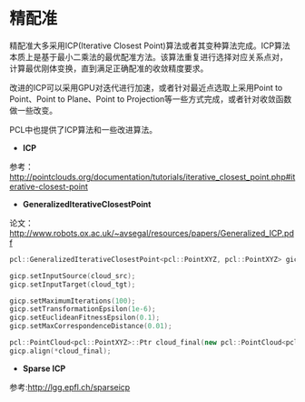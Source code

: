 # 精配准

精配准大多采用ICP(Iterative Closest Point)算法或者其变种算法完成。ICP算法本质上是基于最小二乘法的最优配准方法。该算法重复进行选择对应关系点对， 计算最优刚体变换，直到满足正确配准的收敛精度要求。

改进的ICP可以采用GPU对迭代进行加速，或者针对最近点选取上采用Point to Point、Point to Plane、Point to Projection等一些方式完成，或者针对收敛函数做一些改变。

PCL中也提供了ICP算法和一些改进算法。

* **ICP**

参考：http://pointclouds.org/documentation/tutorials/iterative_closest_point.php#iterative-closest-point

* **GeneralizedIterativeClosestPoint**

论文：http://www.robots.ox.ac.uk/~avsegal/resources/papers/Generalized_ICP.pdf

```cpp
pcl::GeneralizedIterativeClosestPoint<pcl::PointXYZ, pcl::PointXYZ> gicp;

gicp.setInputSource(cloud_src);
gicp.setInputTarget(cloud_tgt);

gicp.setMaximumIterations(100);
gicp.setTransformationEpsilon(1e-6);
gicp.setEuclideanFitnessEpsilon(0.1);
gicp.setMaxCorrespondenceDistance(0.01);

pcl::PointCloud<pcl::PointXYZ>::Ptr cloud_final(new pcl::PointCloud<pcl::PointXYZ>);
gicp.align(*cloud_final);
```

* **Sparse ICP**

参考:http://lgg.epfl.ch/sparseicp